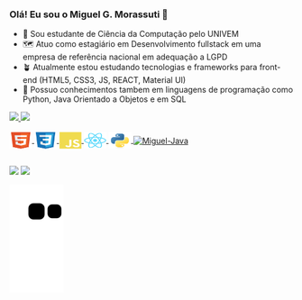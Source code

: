 ### Olá! Eu sou o Miguel G. Morassuti 🚀

-  🔭  Sou estudante de Ciência da Computação pelo UNIVEM
-  🗺️  Atuo como estagiário em Desenvolvimento fullstack em uma empresa de referência nacional em adequação a LGPD
-  🪴 Atualmente  estou estudando tecnologias e frameworks para front-end (HTML5, CSS3, JS, REACT, Material UI)
-  👾 Possuo conhecimentos tambem em linguagens de programação como Python, Java Orientado a Objetos e em SQL

<div>
  <a href="https://github.com/Miguelmorassuti">
  <img width="50%" src="https://github-readme-stats.vercel.app/api?username=Miguelmorassuti&show_icons=true&theme=radical&include_all_commits=true&count_private=true"/>
  <img width="42%" src="https://github-readme-stats.vercel.app/api/top-langs/?username=Miguelmorassuti&layout=compact&langs_count=7&theme=radical"/>
</div>
 
<div style="display:inline_block"><br>
	<img align="center" alt="Miguel-HTML" height="30" width="40" src="https://raw.githubusercontent.com/devicons/devicon/master/icons/html5/html5-original.svg">
  	<img align="center" alt="Miguel-CSS" height="30" width="40" src="https://raw.githubusercontent.com/devicons/devicon/master/icons/css3/css3-original.svg">
	<img align="center" alt="Miguel-Js" height="30" width="40" src="https://raw.githubusercontent.com/devicons/devicon/master/icons/javascript/javascript-plain.svg">
	<img align="center" alt="Miguel-React" height="30" width="40" src="https://raw.githubusercontent.com/devicons/devicon/master/icons/react/react-original.svg">
	<img align="center" alt="Miguel-Python" height="30" width="40" src="https://raw.githubusercontent.com/devicons/devicon/master/icons/python/python-original.svg">
	<img align="center" alt="Miguel-Java" height="30" width="40" src="https://cdn.jsdelivr.net/gh/devicons/devicon/icons/java/java-original.svg" />
</div>
  
  ##
	
<div>

  <a href="https://www.instagram.com/miguelmorassuti/" target="_blank"><img src="https://img.shields.io/badge/-Instagram-%23E4405F?style=for-the-badge&logo=instagram&logoColor=white" target="_blank"></a>
  <a href="https://www.linkedin.com/in/miguel-morassuti/" target="_blank"><img src="https://img.shields.io/badge/-LinkedIn-%230077B5?style=for-the-badge&logo=linkedin&logoColor=white" target="_blank"></a> 	
</div>
	
![Snake animation](https://github.com/Miguelmorassuti/Miguelmorassuti/blob/output/github-contribution-grid-snake.svg)
